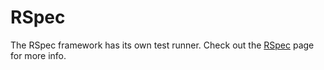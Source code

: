 # RSpec

The RSpec framework has its own test runner. Check out the [RSpec](../integrations/rspec.md) page for more info.